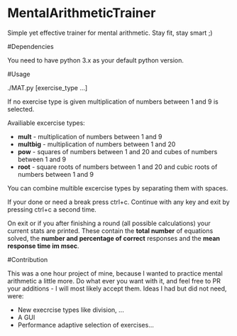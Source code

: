# MentalArithmeticTrainer
Simple yet effective trainer for mental arithmetic. Stay fit, stay smart ;)

#Dependencies

You need to have python 3.x as your default python version.

#Usage

./MAT.py [exercise_type ...]

If no exercise type is given multiplication of numbers between 1 and 9 is selected.

Availiable excercise types:

- **mult** - multiplication of numbers between 1 and 9
- **multbig** - multiplication of numbers between 1 and 20
- **pow** - squares of numbers between 1 and 20 and cubes of numbers between 1 and 9
- **root** - square roots of numbers between 1 and 20 and cubic roots of numbers between 1 and 9

You can combine multible excercise types by separating them with spaces.

If your done or need a break press ctrl+c. Continue with any key and exit by pressing ctrl+c a second time.

On exit or if you after finishing a round (all possible calculations) your current stats are printed. These contain the **total number** of equations solved, the **number and percentage of correct** responses and the **mean response time im msec**.

#Contribution

This was a one hour project of mine, because I wanted to practice mental arithmetic a little more. Do what ever you want with it, and feel free to PR your additions - I will most likely accept them.
Ideas I had but did not need, were:
- New execrcise types like division, ...
- A GUI
- Performance adaptive selection of exercises...

